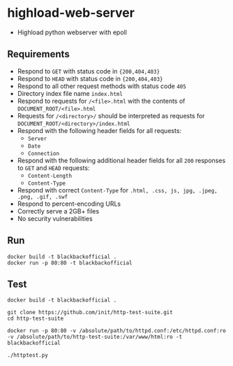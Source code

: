 # highload-web-server

* Highload python webserver with epoll

## Requirements ##

* Respond to `GET` with status code in `{200,404,403}`
* Respond to `HEAD` with status code in `{200,404,403}`
* Respond to all other request methods with status code `405`
* Directory index file name `index.html`
* Respond to requests for `/<file>.html` with the contents of `DOCUMENT_ROOT/<file>.html`
* Requests for `/<directory>/` should be interpreted as requests for `DOCUMENT_ROOT/<directory>/index.html`
* Respond with the following header fields for all requests:
  * `Server`
  * `Date`
  * `Connection`
* Respond with the following additional header fields for all `200` responses to `GET` and `HEAD` requests:
  * `Content-Length`
  * `Content-Type`
* Respond with correct `Content-Type` for `.html, .css, js, jpg, .jpeg, .png, .gif, .swf`
* Respond to percent-encoding URLs
* Correctly serve a 2GB+ files
* No security vulnerabilities

## Run
```
docker build -t blackbackofficial .
docker run -p 80:80 -t blackbackofficial
```

## Test
```
docker build -t blackbackofficial .

git clone https://github.com/init/http-test-suite.git
cd http-test-suite

docker run -p 80:80 -v /absolute/path/to/httpd.conf:/etc/httpd.conf:ro -v /absolute/path/to/http-test-suite:/var/www/html:ro -t blackbackofficial

./httptest.py
```